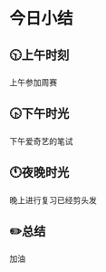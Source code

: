 # 今日小结

## :clock1030:上午时刻

上午参加周赛


## :clock430:下午时光

下午爱奇艺的笔试

## :clock11:夜晚时光

晚上进行复习已经剪头发

## :pencil2:总结

加油
